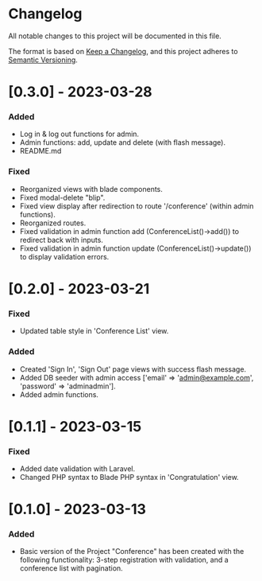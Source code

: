 # Changelog 

All notable changes to this project will be documented in this file.

The format is based on [Keep a Changelog](https://keepachangelog.com/en/1.0.0/),
and this project adheres to [Semantic Versioning](https://semver.org/spec/v2.0.0.html).

# [0.3.0] - 2023-03-28

### Added 

- Log in & log out functions for admin.
- Admin functions: add, update and delete (with flash message).
- README.md

### Fixed 

- Reorganized views with blade components. 
- Fixed modal-delete "blip".
- Fixed view display after redirection to route '/conference' (within admin functions). 
- Reorganized routes.  
- Fixed validation in admin function add (ConferenceList()->add()) to redirect back with inputs.
- Fixed validation in admin function update (ConferenceList()->update()) to display validation errors.

# [0.2.0] - 2023-03-21 

### Fixed 

- Updated table style in 'Conference List' view.  

### Added 

- Created 'Sign In', 'Sign Out' page views with success flash message. 
- Added DB seeder with admin access ['email' => 'admin@example.com', 'password' => 'adminadmin'].
- Added admin functions. 

# [0.1.1] - 2023-03-15 

### Fixed 
- Added date validation with Laravel.
- Changed PHP syntax to Blade PHP syntax in 'Congratulation' view.

# [0.1.0] - 2023-03-13

### Added 
- Basic version of the Project "Conference" has been created with the following functionality: 3-step registration with validation, and a conference list with pagination. 